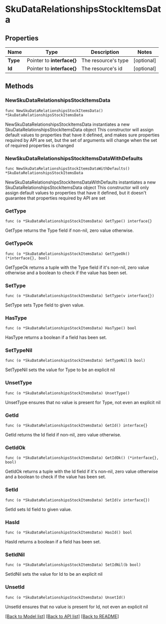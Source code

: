 # SkuDataRelationshipsStockItemsData

## Properties

Name | Type | Description | Notes
------------ | ------------- | ------------- | -------------
**Type** | Pointer to **interface{}** | The resource&#39;s type | [optional] 
**Id** | Pointer to **interface{}** | The resource&#39;s id | [optional] 

## Methods

### NewSkuDataRelationshipsStockItemsData

`func NewSkuDataRelationshipsStockItemsData() *SkuDataRelationshipsStockItemsData`

NewSkuDataRelationshipsStockItemsData instantiates a new SkuDataRelationshipsStockItemsData object
This constructor will assign default values to properties that have it defined,
and makes sure properties required by API are set, but the set of arguments
will change when the set of required properties is changed

### NewSkuDataRelationshipsStockItemsDataWithDefaults

`func NewSkuDataRelationshipsStockItemsDataWithDefaults() *SkuDataRelationshipsStockItemsData`

NewSkuDataRelationshipsStockItemsDataWithDefaults instantiates a new SkuDataRelationshipsStockItemsData object
This constructor will only assign default values to properties that have it defined,
but it doesn't guarantee that properties required by API are set

### GetType

`func (o *SkuDataRelationshipsStockItemsData) GetType() interface{}`

GetType returns the Type field if non-nil, zero value otherwise.

### GetTypeOk

`func (o *SkuDataRelationshipsStockItemsData) GetTypeOk() (*interface{}, bool)`

GetTypeOk returns a tuple with the Type field if it's non-nil, zero value otherwise
and a boolean to check if the value has been set.

### SetType

`func (o *SkuDataRelationshipsStockItemsData) SetType(v interface{})`

SetType sets Type field to given value.

### HasType

`func (o *SkuDataRelationshipsStockItemsData) HasType() bool`

HasType returns a boolean if a field has been set.

### SetTypeNil

`func (o *SkuDataRelationshipsStockItemsData) SetTypeNil(b bool)`

 SetTypeNil sets the value for Type to be an explicit nil

### UnsetType
`func (o *SkuDataRelationshipsStockItemsData) UnsetType()`

UnsetType ensures that no value is present for Type, not even an explicit nil
### GetId

`func (o *SkuDataRelationshipsStockItemsData) GetId() interface{}`

GetId returns the Id field if non-nil, zero value otherwise.

### GetIdOk

`func (o *SkuDataRelationshipsStockItemsData) GetIdOk() (*interface{}, bool)`

GetIdOk returns a tuple with the Id field if it's non-nil, zero value otherwise
and a boolean to check if the value has been set.

### SetId

`func (o *SkuDataRelationshipsStockItemsData) SetId(v interface{})`

SetId sets Id field to given value.

### HasId

`func (o *SkuDataRelationshipsStockItemsData) HasId() bool`

HasId returns a boolean if a field has been set.

### SetIdNil

`func (o *SkuDataRelationshipsStockItemsData) SetIdNil(b bool)`

 SetIdNil sets the value for Id to be an explicit nil

### UnsetId
`func (o *SkuDataRelationshipsStockItemsData) UnsetId()`

UnsetId ensures that no value is present for Id, not even an explicit nil

[[Back to Model list]](../README.md#documentation-for-models) [[Back to API list]](../README.md#documentation-for-api-endpoints) [[Back to README]](../README.md)


